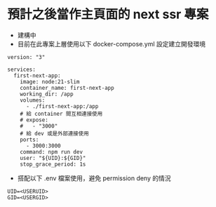 # 預計之後當作主頁面的 next ssr 專案
* 建構中
* 目前在此專案上層使用以下 docker-compose.yml 設定建立開發環境
```
version: "3"

services:
  first-next-app:
    image: node:21-slim
    container_name: first-next-app
    working_dir: /app
    volumes:
      - ./first-next-app:/app
    # 給 container 間互相連接使用
    # expose:
    #   - "3000"
    # 給 dev 或是外部連接使用
    ports:
      - 3000:3000
    command: npm run dev
    user: "${UID}:${GID}"
    stop_grace_period: 1s
```
* 搭配以下 .env 檔案使用，避免 permission deny 的情況
```
UID=<USERUID>
GID=<USERGID>
```
